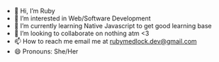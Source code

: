 - 👋 Hi, I’m Ruby
- 👀 I’m interested in Web/Software Development
- 🌱 I’m currently learning Native Javascript to get good learning base
- 💞️ I’m looking to collaborate on nothing atm <3
- 📫 How to reach me email me at rubymedlock.dev@gmail.com
- 😄 Pronouns: She/Her
